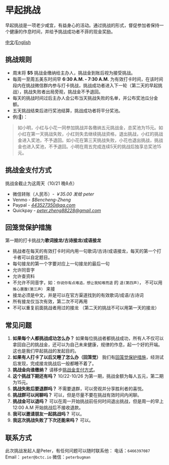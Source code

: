 # 早起挑战
早起挑战是一项老少咸宜，有益身心的活动。通过挑战的形式，督促参加者保持一个健康的作息时间，并给予挑战成功者不菲的现金奖励。

[中文](https://google.com)/[English](https://google.com)

## 挑战规则

- 周末将 **$5** 挑战金缴纳给主办人，挑战金到账后视为接受挑战。
- 每周一至周五美东时间早 **6:30 A.M. - 7:30 A.M.** 为有效打卡时间，在该时间段内在挑战微信群内参与打卡挑战，挑战成功者进入下一轮（第二天的早起挑战），挑战失败者出局旁观，挑战金不予退回。
- 每天的挑战时间过后主办人会公布当天挑战失败的名单，并公布奖池瓜分金额。
- 五天挑战结束后进行奖池结算，挑战成功者将平分奖池。
- 例(🌰)：
> 如小明，小红与小花一同参加挑战并各缴纳五元挑战金，总奖池为15元。如小红在第一天挑战失败，小红则失去继续挑战资格，退出挑战，小红的挑战金进入奖池，不予退回。如小花在第三天挑战失败，小花也退出挑战，挑战金也进入奖池，不予退回。小明在周五完成连续5天的挑战后独享总奖池15元。

## 挑战金支付方式 <a name="money"></a>
挑战金截止为这周天（10/21 晚8点）
- 微信转账（人民币）- *￥35.00 发给 peter*
- Venmo - *$Bencheng-Zheng*
- Paypal - *443527350@qq.com*
- Quickpay - *peter.zheng88228@gmail.com*

## 回笼觉保护措施 <a name="hlj"></a>

第一期的打卡挑战为**歌词接龙/古诗接龙/成语接龙**

- 挑战者在每天的有效打卡时间内用一句歌词/古诗/成语接龙，每天的第一个打卡者可以自定题目。
- 每句接龙的第一个字要对应上一句接龙的最后一句
- 允许同音字
- 允许查资料
- 不允许不同音字，如：`你说你有点难追，想让我知难而退` 的 `退(第四声)`， 不可以用`推心置腹(第三声）` 来接
- 接龙必须是中文，并是可以在官方渠道找到的有效歌词/成语/古诗词
- 所有接龙仅当次有效，第二次不可再用
- 不可以重复前面挑战者用过的接龙 （第二天的挑战不可以用第一天的接龙）

## 常见问题

1. **如果每个人都挑战成功怎么办？**
如果每位挑战者都挑战成功，所有人不仅可以拿回自己的挑战金，还可以为自己未来健康，规律的作息，起一个好的开端。这也是我们早起挑战的发起目的。
2. **如果有人打卡了以后又睡了怎么办（回笼觉）**
我们有[回笼觉保护措施](#hlj)，经测试后发现，完成接龙挑战后一般都睡不着了。
3. **挑战金向谁缴纳？**
请移步[挑战金支付方式](#money)。
4. **这个挑战下期还有吗？**
10/22-10/26 为第一期，挑战金额为每人五元，第二期为15元。
5. **挑战失败后要退群吗？**
不需要退群，可以旁观并分享胜利者的喜悦。
6. **挑战群可以闲聊吗？**
可以，但是尽量不要在挑战有效时间内闲聊。
7. **挑战金可以退吗？**
可以在周一开始挑战前任何时间退出挑战，但是周一的早上12:00 A.M 开始挑战后不接收退款。
8. **我可以邀请朋友一起挑战吗？**
可以。
9. **我这次挑战失败了下次还能来吗？**
可以。

## 联系方式

此次挑战发起人是Peter，有任何问题可以随时联系他：
电话：`6466397087`
Email： `peter@bctc.io`
微信：`peterbugman`
